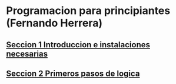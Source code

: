 # Programacion para principiantes (Fernando Herrera)

## [Seccion 1 Introduccion e instalaciones necesarias](Section_01.md)
## [Seccion 2 Primeros pasos de logica](Section_02.md)
